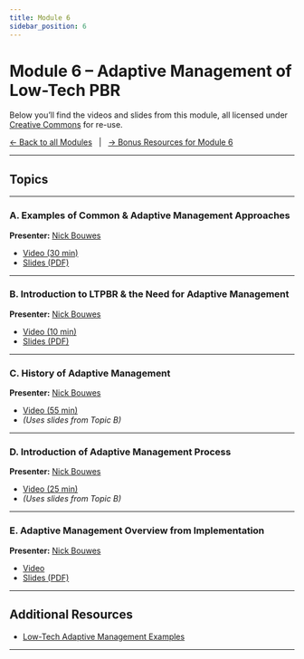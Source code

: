 ```yaml
---
title: Module 6
sidebar_position: 6
---
```


# Module 6 – Adaptive Management of Low-Tech PBR

Below you’ll find the videos and slides from this module, all licensed under [Creative Commons](https://creativecommons.org/) for re-use.

[← Back to all Modules](/resources/Topics/) &nbsp; | &nbsp; [→ Bonus Resources for Module 6](/resources/Topics/06_AdaptiveMgt/)

---

## Topics

---

### A. Examples of Common & Adaptive Management Approaches

**Presenter:** [Nick Bouwes](/workshops/2020/SGI/#instruction-team)

- [Video (30 min)](https://www.youtube.com/watch?v=2wgdMTS55cM)  
- [Slides (PDF)](https://s3.us-west-2.amazonaws.com/etalweb.joewheaton.org/Courses/WATS5625/CRB.pdf)

---

### B. Introduction to LTPBR & the Need for Adaptive Management

**Presenter:** [Nick Bouwes](/workshops/2020/SGI/#instruction-team)

- [Video (10 min)](https://www.youtube.com/watch?v=cRKA1V4KNGY)  
- [Slides (PDF)](https://s3.us-west-2.amazonaws.com/etalweb.joewheaton.org/Courses/WATS5625/Adaptive+management+introduction.pdf)

---

### C. History of Adaptive Management

**Presenter:** [Nick Bouwes](/workshops/2020/SGI/#instruction-team)

- [Video (55 min)](https://www.youtube.com/watch?v=PA_eAdRbF44)  
- *(Uses slides from Topic B)*

---

### D. Introduction of Adaptive Management Process

**Presenter:** [Nick Bouwes](/workshops/2020/SGI/#instruction-team)

- [Video (25 min)](https://www.youtube.com/watch?v=-YdHIThLhMk)  
- *(Uses slides from Topic B)*

---

### E. Adaptive Management Overview from Implementation

**Presenter:** [Nick Bouwes](/workshops/2020/SGI/#instruction-team)

- [Video](https://www.youtube.com/watch?v=l5kXtTJ-ov4)  
- [Slides (PDF)](https://s3-us-west-2.amazonaws.com/etalweb.joewheaton.org/RestorationConsortium/Workshops/2020/SGI/Materials/Module5/05_F_Adaptive+Management.pdf)

---

## Additional Resources

- [Low-Tech Adaptive Management Examples](/resources/Topics/06_AdaptiveMgt/adaptivemgt)

---
